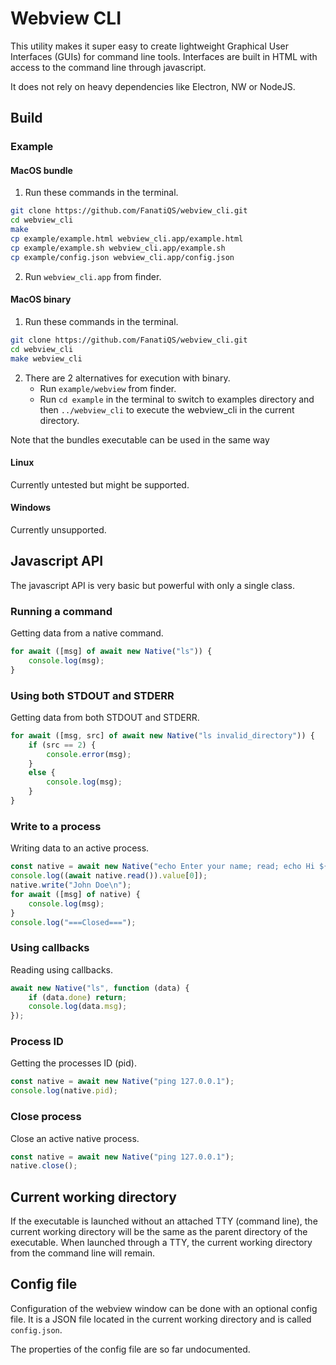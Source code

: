# Webview CLI

This utility makes it super easy to create lightweight Graphical User Interfaces (GUIs) for command line tools.
Interfaces are built in HTML with access to the command line through javascript.

It does not rely on heavy dependencies like Electron, NW or NodeJS.



## Build

### Example

#### MacOS bundle

1. Run these commands in the terminal.
```sh
git clone https://github.com/FanatiQS/webview_cli.git
cd webview_cli
make
cp example/example.html webview_cli.app/example.html
cp example/example.sh webview_cli.app/example.sh
cp example/config.json webview_cli.app/config.json
```
2. Run `webview_cli.app` from finder.

#### MacOS binary

1. Run these commands in the terminal.
```sh
git clone https://github.com/FanatiQS/webview_cli.git
cd webview_cli
make webview_cli
```
2. There are 2 alternatives for execution with binary.
	* Run `example/webview` from finder.
	* Run `cd example` in the terminal to switch to examples directory and then `../webview_cli` to execute the webview_cli in the current directory.

Note that the bundles executable can be used in the same way

#### Linux

Currently untested but might be supported.

#### Windows

Currently unsupported.



## Javascript API
The javascript API is very basic but powerful with only a single class.

### Running a command
Getting data from a native command.

```js
for await ([msg] of await new Native("ls")) {
	console.log(msg);
}
```

### Using both STDOUT and STDERR
Getting data from both STDOUT and STDERR.

```js
for await ([msg, src] of await new Native("ls invalid_directory")) {
	if (src == 2) {
		console.error(msg);
	}
	else {
		console.log(msg);
	}
}
```

### Write to a process
Writing data to an active process.

```js
const native = await new Native("echo Enter your name; read; echo Hi ${REPLY}");
console.log((await native.read()).value[0]);
native.write("John Doe\n");
for await ([msg] of native) {
	console.log(msg);
}
console.log("===Closed===");
```

### Using callbacks
Reading using callbacks.

```js
await new Native("ls", function (data) {
	if (data.done) return;
	console.log(data.msg);
});
```

### Process ID
Getting the processes ID (pid).

```js
const native = await new Native("ping 127.0.0.1");
console.log(native.pid);
```

### Close process
Close an active native process.

```js
const native = await new Native("ping 127.0.0.1");
native.close();
```



## Current working directory

If the executable is launched without an attached TTY (command line), the current working directory will be the same as the parent directory of the executable.
When launched through a TTY, the current working directory from the command line will remain.



## Config file

Configuration of the webview window can be done with an optional config file.
It is a JSON file located in the current working directory and is called `config.json`.

The properties of the config file are so far undocumented.
